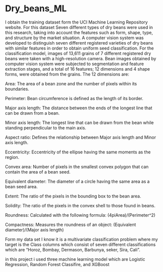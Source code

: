 # Dry_beans_ML

I obtain the training dataset form the UCI Machine Learning Repository website. For this dataset Seven different types of dry beans were used in this research, taking into account the features such as form, shape, type, and structure by the market situation. A computer vision system was developed to distinguish seven different registered varieties of dry beans with similar features in order to obtain uniform seed classification. For the classification model, images of 13,611 grains of 7 different registered dry beans were taken with a high-resolution camera. Bean images obtained by computer vision system were subjected to segmentation and feature extraction stages, and a total of 16 features; 12 dimensions and 4 shape forms, were obtained from the grains. The 12 dimensions are:

Area: The area of a bean zone and the number of pixels within its boundaries.

Perimeter: Bean circumference is defined as the length of its border.

Major axis length: The distance between the ends of the longest line that can be drawn from a bean.

Minor axis length: The longest line that can be drawn from the bean while standing perpendicular to the main axis.

Aspect ratio: Defines the relationship between Major axis length and Minor axis length.

Eccentricity: Eccentricity of the ellipse having the same moments as the region.

Convex area: Number of pixels in the smallest convex polygon that can contain the area of a bean seed.

Equivalent diameter: The diameter of a circle having the same area as a bean seed area.

Extent: The ratio of the pixels in the bounding box to the bean area.

Solidity: The ratio of the pixels in the convex shell to those found in beans.

Roundness: Calculated with the following formula: (4piArea)/(Perimeter^2)

Compactness: Measures the roundness of an object: (Equivalent diameter)/(Major axis length)

Form my data set I know it is a multivariate classification problem where my target is the Class columns which consist of seven different classifications which are “Horoz, Bombay, Dermason, Barbunya, seker, Sira, Cali”.

in this project i used three machine learning model which are Logistic Regression, Random Forest Classifire, and XGBoost

